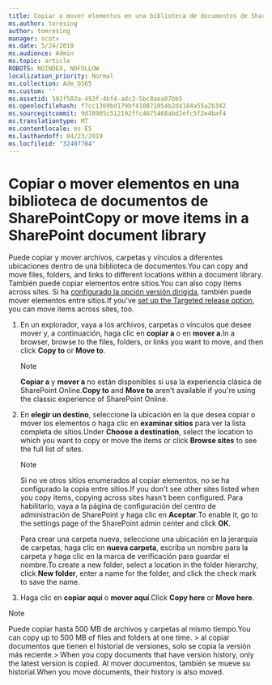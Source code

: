 ```yaml
---
title: Copiar o mover elementos en una biblioteca de documentos de SharePoint
ms.author: toresing
author: tomresing
manager: scotv
ms.date: 5/24/2018
ms.audience: Admin
ms.topic: article
ROBOTS: NOINDEX, NOFOLLOW
localization_priority: Normal
ms.collection: Adm_O365
ms.custom: ''
ms.assetid: 592f502a-493f-4bf4-adc3-5bc8aea87bb5
ms.openlocfilehash: f7cc1369bd179bf410871054b2d4184a55a2b342
ms.sourcegitcommit: 9d78905c512192ffc4675468abd2efc5f2e4baf4
ms.translationtype: MT
ms.contentlocale: es-ES
ms.lasthandoff: 04/23/2019
ms.locfileid: "32407704"
---
```

# <a name="copy-or-move-items-in-a-sharepoint-document-library"></a><span data-ttu-id="e8504-102">Copiar o mover elementos en una biblioteca de documentos de SharePoint</span><span class="sxs-lookup"><span data-stu-id="e8504-102">Copy or move items in a SharePoint document library</span></span>

<span data-ttu-id="e8504-103">Puede copiar y mover archivos, carpetas y vínculos a diferentes ubicaciones dentro de una biblioteca de documentos.</span><span class="sxs-lookup"><span data-stu-id="e8504-103">You can copy and move files, folders, and links to different locations within a document library.</span></span> <span data-ttu-id="e8504-104">También puede copiar elementos entre sitios.</span><span class="sxs-lookup"><span data-stu-id="e8504-104">You can also copy items across sites.</span></span> <span data-ttu-id="e8504-105">Si ha [configurado la opción versión dirigida](https://go.microsoft.com/fwlink/?linkid=622980), también puede mover elementos entre sitios.</span><span class="sxs-lookup"><span data-stu-id="e8504-105">If you've [set up the Targeted release option](https://go.microsoft.com/fwlink/?linkid=622980), you can move items across sites, too.</span></span>
  
1. <span data-ttu-id="e8504-106">En un explorador, vaya a los archivos, carpetas o vínculos que desee mover y, a continuación, haga clic en **copiar a** o en **mover a**.</span><span class="sxs-lookup"><span data-stu-id="e8504-106">In a browser, browse to the files, folders, or links you want to move, and then click **Copy to** or **Move to**.</span></span>
    
    > [!NOTE]
    > <span data-ttu-id="e8504-107">**Copiar a** y **mover a** no están disponibles si usa la experiencia clásica de SharePoint Online.</span><span class="sxs-lookup"><span data-stu-id="e8504-107">**Copy to** and **Move to** aren't available if you're using the classic experience of SharePoint Online.</span></span> 
  
2. <span data-ttu-id="e8504-108">En **elegir un destino**, seleccione la ubicación en la que desea copiar o mover los elementos o haga clic en **examinar sitios** para ver la lista completa de sitios.</span><span class="sxs-lookup"><span data-stu-id="e8504-108">Under **Choose a destination**, select the location to which you want to copy or move the items or click **Browse sites** to see the full list of sites.</span></span> 
    
    > [!NOTE]
    > <span data-ttu-id="e8504-109">Si no ve otros sitios enumerados al copiar elementos, no se ha configurado la copia entre sitios.</span><span class="sxs-lookup"><span data-stu-id="e8504-109">If you don't see other sites listed when you copy items, copying across sites hasn't been configured.</span></span> <span data-ttu-id="e8504-110">Para habilitarlo, vaya a la página de configuración del centro de administración de SharePoint y haga clic en **Aceptar**.</span><span class="sxs-lookup"><span data-stu-id="e8504-110">To enable it, go to the settings page of the SharePoint admin center and click **OK**.</span></span> 
  
    <span data-ttu-id="e8504-111">Para crear una carpeta nueva, seleccione una ubicación en la jerarquía de carpetas, haga clic en **nueva carpeta**, escriba un nombre para la carpeta y haga clic en la marca de verificación para guardar el nombre.</span><span class="sxs-lookup"><span data-stu-id="e8504-111">To create a new folder, select a location in the folder hierarchy, click **New folder**, enter a name for the folder, and click the check mark to save the name.</span></span>
    
3. <span data-ttu-id="e8504-112">Haga clic en **copiar aquí** o **mover aquí**.</span><span class="sxs-lookup"><span data-stu-id="e8504-112">Click **Copy here** or **Move here**.</span></span>
    
> [!NOTE]
>  <span data-ttu-id="e8504-113">Puede copiar hasta 500 MB de archivos y carpetas al mismo tiempo.</span><span class="sxs-lookup"><span data-stu-id="e8504-113">You can copy up to 500 MB of files and folders at one time.</span></span> <span data-ttu-id="e8504-114">> al copiar documentos que tienen el historial de versiones, solo se copia la versión más reciente.</span><span class="sxs-lookup"><span data-stu-id="e8504-114">>  When you copy documents that have version history, only the latest version is copied.</span></span> <span data-ttu-id="e8504-115">Al mover documentos, también se mueve su historial.</span><span class="sxs-lookup"><span data-stu-id="e8504-115">When you move documents, their history is also moved.</span></span> 
  

